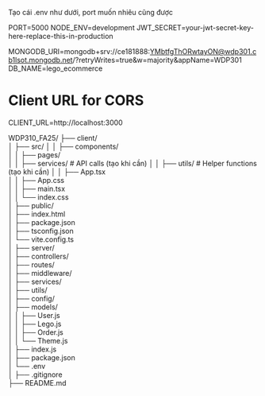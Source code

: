 Tạo cái .env như dưới, port muốn nhiêu cũng được

PORT=5000
NODE_ENV=development
JWT_SECRET=your-jwt-secret-key-here-replace-this-in-production

MONGODB_URI=mongodb+srv://ce181888:YMbtfgThORwtayON@wdp301.cb1lsot.mongodb.net/?retryWrites=true&w=majority&appName=WDP301
DB_NAME=lego_ecommerce

# Client URL for CORS
CLIENT_URL=http://localhost:3000

WDP310_FA25/
├── client/                
│   ├── src/
│   │   ├── components/     
│   │   ├── pages/          
│   │   ├── services/       # API calls (tạo khi cần)
│   │   ├── utils/          # Helper functions (tạo khi cần)
│   │   ├── App.tsx         
│   │   ├── App.css         
│   │   ├── main.tsx       
│   │   └── index.css       
│   ├── public/             
│   ├── index.html          
│   ├── package.json        
│   ├── tsconfig.json      
│   └── vite.config.ts      
│
├── server/                
│   ├── controllers/       
│   ├── routes/             
│   ├── middleware/         
│   ├── services/          
│   ├── utils/              
│   ├── config/             
│   ├── models/            
│   │   ├── User.js        
│   │   ├── Lego.js                 
│   │   ├── Order.js        
│   │   └── Theme.js        
│   ├── index.js            
│   ├── package.json        
│   └── .env                
│
├── .gitignore              
├── README.md              


